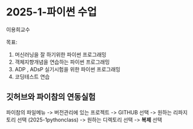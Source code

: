 # 2025-1-파이썬 수업
이용희교수

목표:

1. 머신러닝을 잘 하기위한 파이썬 프로그래밍
2. 객체지향개념을 연습하는 파이썬 프로그래밍
3. ADP , ADsP 실기시험을 위한 파이썬 프로그래밍
4. 코딩테스트 연습

## 깃허브와 파이참의 연동실험
파이참의 파일메뉴 -> 버전관리에 있는 프로젝트 -> GITHUB 선택
-> 원하는 리파지토리 선택 (2025-1pythonclass) -> 원하는 디렉토리 선택
-> **복제** 선택